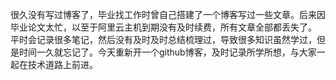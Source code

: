 很久没有写过博客了，毕业找工作时曾自己搭建了一个博客写过一些文章。后来因毕业论文太忙，以至于阿里云主机到期没有及时续费，所有文章全部都丢失了。
平时会记录很多笔记，然后没有及时及时总结梳理过，导致很多知识虽然学过，但是时间一久就忘记了。今天重新开一个github博客，及时记录所学所想，与大家一起在技术道路上前进。
